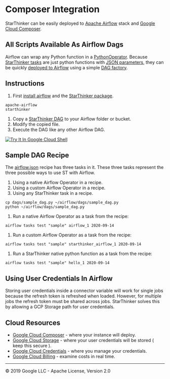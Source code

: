 # Composer Integration

StarThinker can be easily deployed to [Apache Airflow](https://airflow.apache.org/) stack and [Google Cloud Composer](https://cloud.google.com/composer/).

## All Scripts Available As Airflow Dags

Airflow can wrap any Python function in a [PythonOperator](https://airflow.apache.org/howto/operator/python.html).  Because
[StarThinker tasks](../starthinker/task/) are just python functions with [JSON parameters](../scripts/), they can be quickly
[deployed to Airflow](../starthinker/airflow/operators/) using a simple [DAG factory](../starthinker/airflow/factory.py).

## Instructions

1. First [install airflow](https://airflow.apache.org/docs/stable/start.html) and the [StarThinker package](deploy_package.md).

  ```
  apache-airflow
  starthinker
  ```

1. Copy a [StarThinker DAG](../dags/) to your Airflow folder or bucket.
1. Modify the copied file.
1. Execute the DAG like any other Airflow DAG.

[![Try It In Google Cloud Shell](http://gstatic.com/cloudssh/images/open-btn.svg)](https://console.cloud.google.com/cloudshell/editor?cloudshell_git_repo=https%3A%2F%2Fgithub.com%2Fgoogle%2Fstarthinker&cloudshell_tutorial=tutorials/deploy_enterprise.md)

## Sample DAG Recipe

The [airflow.json](../scripts/airflow.json) recipe has three tasks in it.
These three tasks represent the three possible ways to use ST with Airflow.
1. Using a native Airflow Operator in a recipe.
1. Using a custom Airflow Operator in a recipe.
1. Using any StarThinker task in a recipe.

```
cp dags/sample_dag.py ~/airflow/dags/sample_dag.py
python ~/airflow/dags/sample_dag.py
```

1. Run a native Airflow Operator as a task from the recipe:
```
airflow tasks test "sample" airflow_1 2020-09-14
```

1. Run a custom Airflow Operator as a task from the recipe:
```
airflow tasks test "sample" starthinker_airflow_1 2020-09-14
```

1. Run a StarThinker native python function as a task from the recipe:
```
airflow tasks test "sample" hello_1 2020-09-14
```

## Using User Credentials In Airflow

Storing user credentials inside a connector variable will work for single jobs because the refresh token
is refreshed when loaded.  However, for multiple jobs the refresh token must be shared across jobs.
StarThinker solves this by allowing a GCP Storage path for user credentials.





## Cloud Resources

  - [Google Cloud Composer](https://console.cloud.google.com/composer) - where your instance will deploy.
  - [Google Cloud Storage](https://console.cloud.google.com/storage/browser) - where your user credentials will be stored ( keep this secure ).
  - [Google Cloud Credentials](https://console.cloud.google.com/apis/credentials) - where you manage your credentials.
  - [Google Cloud Billing](https://console.cloud.google.com/billing/linkedaccount) - examine costs in real time.

---
&copy; 2019 Google LLC - Apache License, Version 2.0
